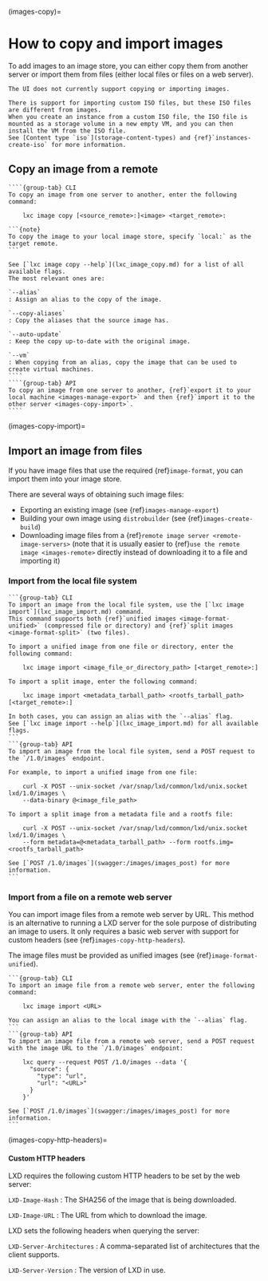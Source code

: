(images-copy)=
# How to copy and import images

To add images to an image store, you can either copy them from another server or import them from files (either local files or files on a web server).

```{note}
The UI does not currently support copying or importing images.

There is support for importing custom ISO files, but these ISO files are different from images.
When you create an instance from a custom ISO file, the ISO file is mounted as a storage volume in a new empty VM, and you can then install the VM from the ISO file.
See [Content type `iso`](storage-content-types) and {ref}`instances-create-iso` for more information.
```

## Copy an image from a remote

`````{tabs}
````{group-tab} CLI
To copy an image from one server to another, enter the following command:

    lxc image copy [<source_remote>:]<image> <target_remote>:

```{note}
To copy the image to your local image store, specify `local:` as the target remote.
```

See [`lxc image copy --help`](lxc_image_copy.md) for a list of all available flags.
The most relevant ones are:

`--alias`
: Assign an alias to the copy of the image.

`--copy-aliases`
: Copy the aliases that the source image has.

`--auto-update`
: Keep the copy up-to-date with the original image.

`--vm`
: When copying from an alias, copy the image that can be used to create virtual machines.
````
````{group-tab} API
To copy an image from one server to another, {ref}`export it to your local machine <images-manage-export>` and then {ref}`import it to the other server <images-copy-import>`.
````
`````

(images-copy-import)=
## Import an image from files

If you have image files that use the required {ref}`image-format`, you can import them into your image store.

There are several ways of obtaining such image files:

- Exporting an existing image (see {ref}`images-manage-export`)
- Building your own image using `distrobuilder` (see {ref}`images-create-build`)
- Downloading image files from a {ref}`remote image server <remote-image-servers>` (note that it is usually easier to {ref}`use the remote image <images-remote>` directly instead of downloading it to a file and importing it)

### Import from the local file system

````{tabs}
```{group-tab} CLI
To import an image from the local file system, use the [`lxc image import`](lxc_image_import.md) command.
This command supports both {ref}`unified images <image-format-unified>` (compressed file or directory) and {ref}`split images <image-format-split>` (two files).

To import a unified image from one file or directory, enter the following command:

    lxc image import <image_file_or_directory_path> [<target_remote>:]

To import a split image, enter the following command:

    lxc image import <metadata_tarball_path> <rootfs_tarball_path> [<target_remote>:]

In both cases, you can assign an alias with the `--alias` flag.
See [`lxc image import --help`](lxc_image_import.md) for all available flags.
```
```{group-tab} API
To import an image from the local file system, send a POST request to the `/1.0/images` endpoint.

For example, to import a unified image from one file:

    curl -X POST --unix-socket /var/snap/lxd/common/lxd/unix.socket lxd/1.0/images \
    --data-binary @<image_file_path>

To import a split image from a metadata file and a rootfs file:

    curl -X POST --unix-socket /var/snap/lxd/common/lxd/unix.socket lxd/1.0/images \
    --form metadata=@<metadata_tarball_path> --form rootfs.img=<rootfs_tarball_path>

See [`POST /1.0/images`](swagger:/images/images_post) for more information.
```
````

### Import from a file on a remote web server

You can import image files from a remote web server by URL.
This method is an alternative to running a LXD server for the sole purpose of distributing an image to users.
It only requires a basic web server with support for custom headers (see {ref}`images-copy-http-headers`).

The image files must be provided as unified images (see {ref}`image-format-unified`).

````{tabs}
```{group-tab} CLI
To import an image file from a remote web server, enter the following command:

    lxc image import <URL>

You can assign an alias to the local image with the `--alias` flag.
```
```{group-tab} API
To import an image file from a remote web server, send a POST request with the image URL to the `/1.0/images` endpoint:

    lxc query --request POST /1.0/images --data '{
      "source": {
        "type": "url",
        "url": "<URL>"
      }
    }'

See [`POST /1.0/images`](swagger:/images/images_post) for more information.
```
````

(images-copy-http-headers)=
#### Custom HTTP headers

LXD requires the following custom HTTP headers to be set by the web server:

`LXD-Image-Hash`
: The SHA256 of the image that is being downloaded.

`LXD-Image-URL`
: The URL from which to download the image.

LXD sets the following headers when querying the server:

`LXD-Server-Architectures`
: A comma-separated list of architectures that the client supports.

`LXD-Server-Version`
: The version of LXD in use.

